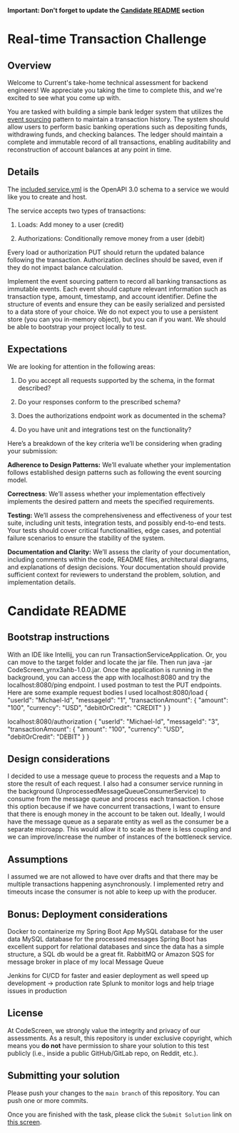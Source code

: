 **Important: Don't forget to update the [Candidate README](#candidate-readme) section**

Real-time Transaction Challenge
===============================
## Overview
Welcome to Current's take-home technical assessment for backend engineers! We appreciate you taking the time to complete this, and we're excited to see what you come up with.

You are tasked with building a simple bank ledger system that utilizes the [event sourcing](https://martinfowler.com/eaaDev/EventSourcing.html) pattern to maintain a transaction history. The system should allow users to perform basic banking operations such as depositing funds, withdrawing funds, and checking balances. The ledger should maintain a complete and immutable record of all transactions, enabling auditability and reconstruction of account balances at any point in time.

## Details
The [included service.yml](service.yml) is the OpenAPI 3.0 schema to a service we would like you to create and host.

The service accepts two types of transactions:
1) Loads: Add money to a user (credit)

2) Authorizations: Conditionally remove money from a user (debit)

Every load or authorization PUT should return the updated balance following the transaction. Authorization declines should be saved, even if they do not impact balance calculation.


Implement the event sourcing pattern to record all banking transactions as immutable events. Each event should capture relevant information such as transaction type, amount, timestamp, and account identifier.
Define the structure of events and ensure they can be easily serialized and persisted to a data store of your choice. We do not expect you to use a persistent store (you can you in-memory object), but you can if you want. We should be able to bootstrap your project locally to test.

## Expectations
We are looking for attention in the following areas:
1) Do you accept all requests supported by the schema, in the format described?

2) Do your responses conform to the prescribed schema?

3) Does the authorizations endpoint work as documented in the schema?

4) Do you have unit and integrations test on the functionality?

Here’s a breakdown of the key criteria we’ll be considering when grading your submission:

**Adherence to Design Patterns:** We’ll evaluate whether your implementation follows established design patterns such as following the event sourcing model.

**Correctness**: We’ll assess whether your implementation effectively implements the desired pattern and meets the specified requirements.

**Testing:** We’ll assess the comprehensiveness and effectiveness of your test suite, including unit tests, integration tests, and possibly end-to-end tests. Your tests should cover critical functionalities, edge cases, and potential failure scenarios to ensure the stability of the system.

**Documentation and Clarity:** We’ll assess the clarity of your documentation, including comments within the code, README files, architectural diagrams, and explanations of design decisions. Your documentation should provide sufficient context for reviewers to understand the problem, solution, and implementation details.

# Candidate README
## Bootstrap instructions
With an IDE like Intellij, you can run TransactionServiceApplication. Or, you can move to the target folder and locate the jar file. Then run java -jar CodeScreen_yrnx3ahb-1.0.0.jar.
Once the application is running in the background, you can access the app with localhost:8080 and try the localhost:8080/ping endpoint. 
I used postman to test the PUT endpoints. Here are some example request bodies I used
localhost:8080/load
{
    "userId": "Michael-Id",
    "messageId": "1",
    "transactionAmount": {
        "amount": "100",
        "currency": "USD",
        "debitOrCredit": "CREDIT"
    }
}

localhost:8080/authorization
{
    "userId": "Michael-Id",
    "messageId": "3",
    "transactionAmount": {
        "amount": "100",
        "currency": "USD",
        "debitOrCredit": "DEBIT"
    }
}
## Design considerations
I decided to use a message queue to process the requests and a Map to store the result of each request. I also had a consumer service running in the background (UnprocessedMessageQueueConsumerService) to consume from the message queue and process each transaction.
I chose this option because if we have concurrent transactions, I want to ensure that there is enough money in the account to be taken out.
Ideally, I would have the message queue as a separate entity as well as the consumer be a separate microapp. This would allow it to scale as there is less coupling and we can improve/increase the number of instances of the bottleneck service. 

## Assumptions
I assumed we are not allowed to have over drafts and that there may be multiple transactions happening asynchronously. I implemented retry and timeouts incase the consumer is not able to keep up with the producer.

## Bonus: Deployment considerations
Docker to containerize my Spring Boot App
MySQL database for the user data
MySQL database for the processed messages
    Spring Boot has excellent support for relational databases and since the data has a simple structure, a SQL db would be a great fit.
RabbitMQ or Amazon SQS for message broker in place of my local Message Queue

Jenkins for CI/CD for faster and easier deployment as well speed up development -> production rate
Splunk to monitor logs and help triage issues in production
## License

At CodeScreen, we strongly value the integrity and privacy of our assessments. As a result, this repository is under exclusive copyright, which means you **do not** have permission to share your solution to this test publicly (i.e., inside a public GitHub/GitLab repo, on Reddit, etc.). <br>

## Submitting your solution

Please push your changes to the `main branch` of this repository. You can push one or more commits. <br>

Once you are finished with the task, please click the `Submit Solution` link on <a href="https://app.codescreen.com/candidate/8716c250-3f8a-46b3-88cc-bbd0a3289e0e" target="_blank">this screen</a>.